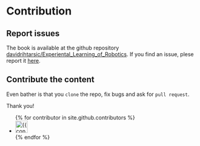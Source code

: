 
# Contribution

## Report issues

The book is available at the github repository [davidrihtarsic/Experiental_Learning_of_Robotics](https://github.com/davidrihtarsic/Experiental_Learning_of_Robotics). If you find an issue, plese report it [here](https://github.com/davidrihtarsic/Experiental_Learning_of_Robotics/issues).

## Contribute the content

Even bather is that you `clone` the repo, fix bugs and ask for `pull request`.

Thank you!

<ul class="list-style-none">
{% for contributor in site.github.contributors %}
  <li class="d-inline-block mr-1">
     <a href="{{ contributor.html_url }}"><img src="{{ contributor.avatar_url }}" width="32" height="32" alt="{{ contributor.login }}"/></a>
  </li>
{% endfor %}
</ul>
